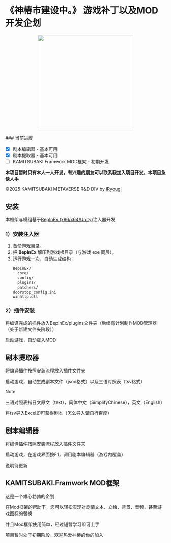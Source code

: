 # 《神椿市建设中。》 游戏补丁以及MOD开发企划

<p align="center">
  <img src="https://www.iryougi.com/wp-content/uploads/2025/09/1758546227-ezgif.com-crop.webp" width="300" /> <br>
</p>
### 当前进度

- [x] 剧本编辑器 - 基本可用
- [x] 剧本提取器 - 基本可用
- [ ] KAMITSUBAKI.Framwork MOD框架 - 初期开发

**本项目暂时只有本人一人开发，有兴趣的朋友可以联系我加入项目开发，本项目急缺人手**

©️2025 KAMITSUBAKI METAVERSE R&D DIV by [iRyougi](www.iryougi.com)

## 安装

本框架与模组基于[BepInEx (x86/x64/Unity)](https://github.com/BepInEx/BepInEx)注入器开发

### 1）安装注入器
1. 备份游戏目录。
2. 把 **BepInEx** 解压到游戏根目录（与游戏 exe 同层）。
3. 运行游戏一次，自动生成结构：
   ```txt
   BepInEx/
     core/
     config/
     plugins/
     patchers/
   doorstop_config.ini
   winhttp.dll
   ```

### 2）插件安装

将编译完成的插件放入BepInEx/plugins文件夹（后续有计划制作MOD管理器（处于新建文件夹阶段））

启动游戏，自动载入MOD

## 剧本提取器

将编译插件按照安装流程放入插件文件夹

启动游戏，自动生成剧本文件（json格式）以及三语对照表（tsv格式）

> [!NOTE]
>
> 三语对照表指日文原文（text），简体中文（SimplifyChinese），英文（English）

将tsv导入Excel即可获得剧本（怎么导入请自行百度）

## 剧本编辑器

将编译插件按照安装流程放入插件文件夹

启动游戏，在游戏界面按F1，调用剧本编辑器（游戏内覆盖）

说明待更新

## KAMITSUBAKI.Framwork MOD框架

这是一个雄心勃勃的企划

在Mod框架的帮助下，您可以轻松实现对剧情文本、立绘、背景、音频、甚至游戏图标的替换

并且Mod框架使用简单，经过短暂学习即可上手

项目暂时处于初期阶段，欢迎热爱神椿的你的加入
